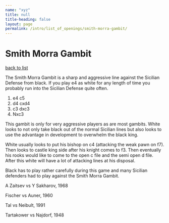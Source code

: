 ```yaml
---
name: "xyz"
title: null
title-heading: false
layout: page
permalink: /intro/list_of_openings/smith-morra-gambit/
---
```


# Smith Morra Gambit

[back to list](../../list_of_openings)



The Smith Morra Gambit is a sharp and aggressive line against the Sicilian Defense from black. If you play e4 as white for any length of time you probably run into the Sicilian Defense quite often.

1. e4 c5
2. d4 cxd4
3. c3 dxc3
4. Nxc3

This gambit is only for very aggressive players as are most gambits. White looks to not only take black out of the normal Sicilian lines but also looks to use the advantage in development to overwhelm the black king.

White usually looks to put his bishop on c4 (attacking the weak pawn on f7). Then looks to castle king side after his knight comes to f3. Then eventually his rooks would like to come to the open c file and the semi open d file. After this white will have a lot of attacking lines at his disposal.

Black has to play rather carefully during this game and many Sicilian defenders had to play against the Smith Morra Gambit.






A Zaitsev vs Y Sakharov, 1968

Fischer vs Auner, 1960

Tal vs Neibult, 1991

Tartakower vs Najdorf, 1948